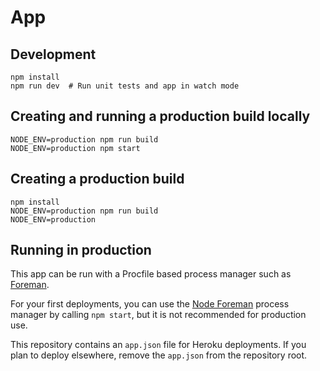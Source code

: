 # App

## Development

```
npm install
npm run dev  # Run unit tests and app in watch mode
```

## Creating and running a production build locally

```
NODE_ENV=production npm run build
NODE_ENV=production npm start
```

## Creating a production build

```
npm install
NODE_ENV=production npm run build
NODE_ENV=production
```

## Running in production

This app can be run with a Procfile based process manager such as
[Foreman](https://github.com/ddollar/foreman).

For your first deployments, you can use the
[Node Foreman](https://github.com/strongloop/node-foreman) process manager by
calling `npm start`, but it is not recommended for production use.

This repository contains an `app.json` file for Heroku deployments. If you plan
to deploy elsewhere, remove the `app.json` from the repository root.
